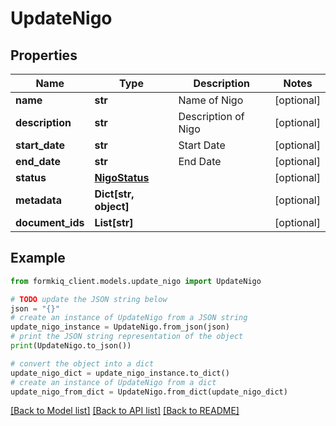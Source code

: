 # UpdateNigo


## Properties

Name | Type | Description | Notes
------------ | ------------- | ------------- | -------------
**name** | **str** | Name of Nigo | [optional] 
**description** | **str** | Description of Nigo | [optional] 
**start_date** | **str** | Start Date | [optional] 
**end_date** | **str** | End Date | [optional] 
**status** | [**NigoStatus**](NigoStatus.md) |  | [optional] 
**metadata** | **Dict[str, object]** |  | [optional] 
**document_ids** | **List[str]** |  | [optional] 

## Example

```python
from formkiq_client.models.update_nigo import UpdateNigo

# TODO update the JSON string below
json = "{}"
# create an instance of UpdateNigo from a JSON string
update_nigo_instance = UpdateNigo.from_json(json)
# print the JSON string representation of the object
print(UpdateNigo.to_json())

# convert the object into a dict
update_nigo_dict = update_nigo_instance.to_dict()
# create an instance of UpdateNigo from a dict
update_nigo_from_dict = UpdateNigo.from_dict(update_nigo_dict)
```
[[Back to Model list]](../README.md#documentation-for-models) [[Back to API list]](../README.md#documentation-for-api-endpoints) [[Back to README]](../README.md)



